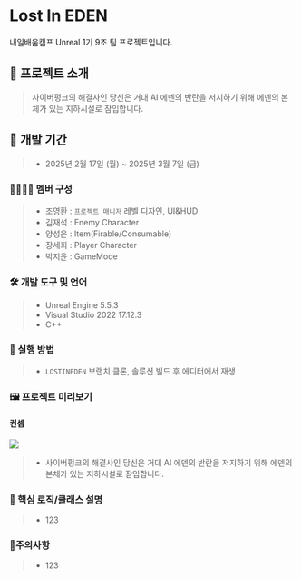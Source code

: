 ﻿
#  Lost In EDEN
내일배움캠프 Unreal 1기 9조 팀 프로젝트입니다.

## 🌃 프로젝트 소개
>사이버펑크의 해결사인 당신은 거대 AI 에덴의 반란을 저지하기 위해 에덴의 본체가 있는 지하시설로 잠입합니다.

## 🚧 개발 기간
>+  2025년 2월 17일 (월) ~ 2025년 3월 7일 (금)

### 👨‍👩‍👧‍👦 멤버 구성
>+ 조영환 : `프로젝트 매니저` 레벨 디자인, UI&HUD
>+ 김재석 : Enemy Character
>+ 양성은 : Item(Firable/Consumable) 
>+ 장세희 : Player Character
>+ 박지윤 : GameMode

### 🛠️ 개발 도구 및 언어
>+ Unreal Engine 5.5.3
>+ Visual Studio 2022 17.12.3
>+ C++

### 🎵 실행 방법
>+ `LOSTINEDEN` 브랜치 클론, 솔루션 빌드 후 에디터에서 재생

### 🖼️ 프로젝트 미리보기
#### 컨셉
![](https://private-user-images.githubusercontent.com/192657116/420260494-b71be217-aad5-4091-946c-c116c9871211.png?jwt=eyJhbGciOiJIUzI1NiIsInR5cCI6IkpXVCJ9.eyJpc3MiOiJnaXRodWIuY29tIiwiYXVkIjoicmF3LmdpdGh1YnVzZXJjb250ZW50LmNvbSIsImtleSI6ImtleTUiLCJleHAiOjE3NDEzMzc0MzYsIm5iZiI6MTc0MTMzNzEzNiwicGF0aCI6Ii8xOTI2NTcxMTYvNDIwMjYwNDk0LWI3MWJlMjE3LWFhZDUtNDA5MS05NDZjLWMxMTZjOTg3MTIxMS5wbmc_WC1BbXotQWxnb3JpdGhtPUFXUzQtSE1BQy1TSEEyNTYmWC1BbXotQ3JlZGVudGlhbD1BS0lBVkNPRFlMU0E1M1BRSzRaQSUyRjIwMjUwMzA3JTJGdXMtZWFzdC0xJTJGczMlMkZhd3M0X3JlcXVlc3QmWC1BbXotRGF0ZT0yMDI1MDMwN1QwODQ1MzZaJlgtQW16LUV4cGlyZXM9MzAwJlgtQW16LVNpZ25hdHVyZT1hZmQ3OTg1ODA5Mjg5YzVjMzliYjRhOGM3OGU3Nzk2YTk1OThkYWU0ZDc0ZjY0NzBmM2QwZjNjNmIxNzEwODRjJlgtQW16LVNpZ25lZEhlYWRlcnM9aG9zdCJ9.o63YxCHQl8W72vxVqk9PUOZ9r8URxxcIlcfEVVQQIbU)
>+ 사이버펑크의 해결사인 당신은 거대 AI 에덴의 반란을 저지하기 위해 에덴의 본체가 있는 지하시설로 잠입합니다.

  
### 🧩 핵심 로직/클래스 설명
>+ 123

### 🚧주의사항
>+ 123

